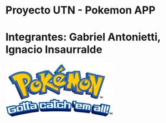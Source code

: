 

# Proyecto UTN - Pokemon APP

# Integrantes: Gabriel Antonietti, Ignacio Insaurralde

<p align="left">
  <img height="150" src="./images/logo.png" />
</p>


